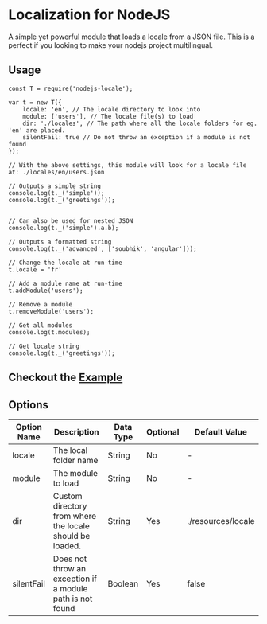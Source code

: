 # Localization for NodeJS

A simple yet powerful module that loads a locale from a JSON file. This is a perfect if you looking to make your nodejs project multilingual.

## Usage

```
const T = require('nodejs-locale');

var t = new T({
    locale: 'en', // The locale directory to look into
    module: ['users'], // The locale file(s) to load
    dir: './locales', // The path where all the locale folders for eg. 'en' are placed.
    silentFail: true // Do not throw an exception if a module is not found
});

// With the above settings, this module will look for a locale file at: ./locales/en/users.json

// Outputs a simple string
console.log(t._('simple'));
console.log(t._('greetings'));


// Can also be used for nested JSON
console.log(t._('simple').a.b);

// Outputs a formatted string
console.log(t._('advanced', ['soubhik', 'angular']));

// Change the locale at run-time
t.locale = 'fr'

// Add a module name at run-time
t.addModule('users');

// Remove a module
t.removeModule('users');

// Get all modules
console.log(t.modules);

// Get locale string
console.log(t._('greetings'));
```

## Checkout the [Example](https://github.com/soubhikchatterjee/nodejs-locale/tree/master/example)

## Options

| Option Name | Description                                               | Data Type | Optional | Default Value      |
|-------------|-----------------------------------------------------------|-----------|----------|--------------------|
| locale      | The local folder name                                     | String    | No       | -                  |
| module      | The module to load                                        | String    | No       | -                  |
| dir         | Custom directory from where the locale should be loaded.  | String    | Yes      | ./resources/locale |
| silentFail  | Does not throw an exception if a module path is not found | Boolean   | Yes      | false              |